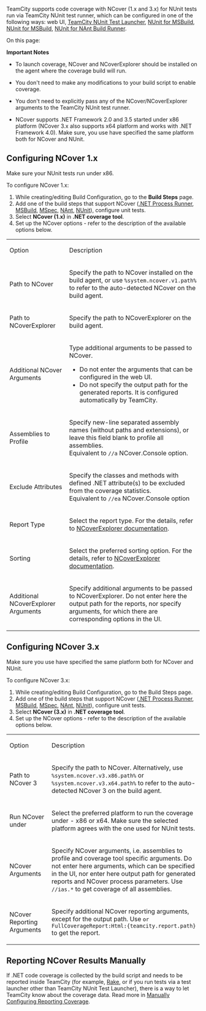 [//]: # (title: NCover)
[//]: # (auxiliary-id: NCover)
TeamCity supports code coverage with NCover (1.x and 3.x) for NUnit tests run via TeamCity NUnit test runner, which can be configured in one of the following ways: web UI, [TeamCity NUnit Test Launcher](teamcity-nunit-test-launcher.md), [NUnit for MSBuild](nunit-for-msbuild.md), [NUnit for MSBuild](nunit-for-msbuild.md), [NUnit for NAnt Build Runner](nunit-for-nant-build-runner.md). 

On this page:

<tag-list of="chapter" mode="tree" depth="4"/>

__Important Notes__ 
	
* To launch coverage, NCover and NCoverExplorer should be installed on the agent where the coverage build will run.
	
* You don't need to make any modifications to your build script to enable coverage.
	
* You don't need to explicitly pass any of the NCover/NCoverExplorer arguments to the TeamCity NUnit test runner.
	
* NCover supports .NET Framework 2.0 and 3.5 started under x86 platform (NCover 3.x also supports x64 platform and works with .NET Framework 4.0). Make sure, you use have specified the same platform both for NCover and NUnit.


[//]: # (Internal note. Do not delete. "NCoverd221e55.txt")    

## Configuring NCover 1.x


Make sure your NUnit tests run under x86.

To configure NCover 1.x:

1. While creating/editing Build Configuration, go to the __Build Steps__ page.
2. Add one of the build steps that support NCover ([.NET Process Runner](net-process-runner.md), [MSBuild](msbuild.md), [MSpec](mspec.md), [NAnt](nant.md), [NUnit](nunit.md)), configure unit tests.
3. Select __NCover (1.x)__ in __.NET coverage tool__.
4. Set up the NCover options \- refer to the description of the available options below.


<table>
<tr>


<td>

 Option


</td>


<td>

Description


</td>
</tr>
<tr>


<td>

Path to NCover


</td>


<td>

Specify the path to NCover installed on the build agent, or use `%system.ncover.v1.path%` to refer to the auto\-detected NCover on the build agent.


</td>
</tr>
<tr>


<td>

Path to NCoverExplorer


</td>


<td>

Specify the path to NCoverExplorer on the build agent.


</td>
</tr>
<tr>


<td>

Additional NCover Arguments


</td>


<td>

Type additional arguments to be passed to NCover. 


<note>

* Do not enter the arguments that can be configured in the web UI.
* Do not specify the output path for the generated reports. It is configured automatically by TeamCity.
</note>


</td>
</tr>
<tr>


<td>

Assemblies to Profile


</td>


<td>

Specify new\-line separated assembly names (without paths and extensions), or leave this field blank to profile all assemblies.   
Equivalent to `//a` NCover.Console option.


</td>
</tr>
<tr>


<td>

 Exclude Attributes


</td>


<td>

Specify the classes and methods with defined .NET attribute(s) to be excluded from the coverage statistics.  
Equivalent to `//ea` NCover.Console option


</td>
</tr>
<tr>


<td>

 Report Type


</td>


<td>

Select the report type. For the details, refer to [NCoverExplorer documentation](http://docs.ncover.com/ref/2-0/ncoverexplorer-console/coverage-reporting#report).


</td>
</tr>
<tr>


<td>

 Sorting


</td>


<td>

Select the preferred sorting option. For the details, refer to [NCoverExplorer documentation](http://docs.ncover.com/ref/2-0/ncoverexplorer-console/coverage-reporting#sort).


</td>
</tr>
<tr>


<td>

Additional NCoverExplorer Arguments


</td>


<td>

Specify additional arguments to be passed to NCoverExplorer. Do not enter here the output path for the reports, nor specify arguments, for which there are corresponding options in the UI.


</td>
</tr>
</table>


## Configuring NCover 3.x


Make sure you use have specified the same platform both for NCover and NUnit.

To configure NCover 3.x:

1. While creating/editing Build Configuration, go to the Build Steps page.	
2. Add one of the build steps that support NCover ([.NET Process Runner](net-process-runner.md), [MSBuild](msbuild.md), [MSpec](mspec.md), [NAnt](nant.md), [NUnit](nunit.md)), configure unit tests.	
3. Select __NCover (3.x)__ in __.NET coverage tool__.
4. Set up the NCover options \- refer to the description of the available options below.




<table>
<tr>


<td>

Option


</td>


<td>

Description


</td>
</tr>
<tr>


<td>

Path to NCover 3


</td>


<td>

Specify the path to NCover. Alternatively, use `%system.ncover.v3.x86.path%` or `%system.ncover.v3.x64.path%` to refer to the auto\-detected NCover 3 on the build agent.


</td>
</tr>
<tr>


<td>

Run NCover under


</td>


<td>

Select the preferred platform to run the coverage under \- x86 or x64. Make sure the selected platform agrees with the one used for NUnit tests. 


</td>
</tr>
<tr>


<td>

NCover Arguments


</td>


<td>

Specify NCover arguments, i.e. assemblies to profile and coverage tool specific arguments. Do not enter here arguments, which can be specified in the UI, nor enter here output path for generated reports and NCover process parameters. Use `//ias.*` to get coverage of all assemblies.


</td>
</tr>
<tr>


<td>

NCover Reporting Arguments


</td>


<td>

Specify additional NCover reporting arguments, except for the output path. Use `or FullCoverageReport:Html:{teamcity.report.path}` to get the report.


</td>
</tr>
</table>





## Reporting NCover Results Manually


If .NET code coverage is collected by the build script and needs to be reported inside TeamCity (for example, [Rake](rake.md), or if you run tests via a test launcher other than TeamCity NUnit Test Launcher), there is a way to let TeamCity know about the coverage data. Read more in [Manually Configuring Reporting Coverage](manually-configuring-reporting-coverage.md).
